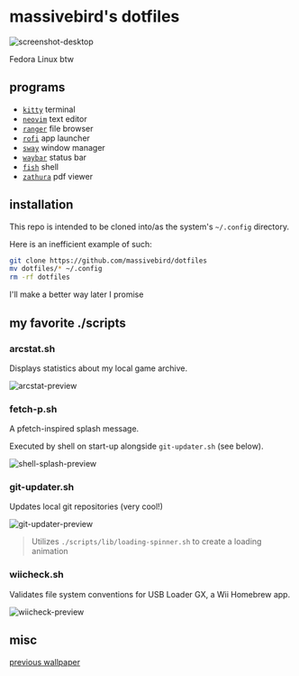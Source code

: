 # massivebird's dotfiles

![screenshot-desktop](https://i.imgur.com/A4A2p1Z.png)

Fedora Linux btw

## programs

+ [`kitty`](https://sw.kovidgoyal.net/kitty/) terminal
+ [`neovim`](https://github.com/neovim/neovim) text editor
+ [`ranger`](https://github.com/ranger/ranger) file browser
+ [`rofi`](https://github.com/davatorium/rofi) app launcher
+ [`sway`](https://github.com/swaywm/sway) window manager
+ [`waybar`](https://github.com/Alexays/Waybar) status bar
+ [`fish`](https://github.com/fish-shell/fish-shell) shell
+ [`zathura`](https://pwmt.org/projects/zathura/) pdf viewer

## installation

This repo is intended to be cloned into/as the system's `~/.config` directory.

Here is an inefficient example of such:

```bash
git clone https://github.com/massivebird/dotfiles
mv dotfiles/* ~/.config
rm -rf dotfiles
```

I'll make a better way later I promise

## my favorite ./scripts

### arcstat.sh

Displays statistics about my local game archive.

![arcstat-preview](https://i.imgur.com/wV42FWx.png)

### fetch-p.sh

A pfetch-inspired splash message.

Executed by shell on start-up alongside `git-updater.sh` (see below).

![shell-splash-preview](https://i.imgur.com/W0EWRO1.png)

### git-updater.sh

Updates local git repositories (very cool!)

![git-updater-preview](https://i.imgur.com/ulG5AnG.gif)

> Utilizes `./scripts/lib/loading-spinner.sh` to create a loading animation

### wiicheck.sh

Validates file system conventions for USB Loader GX, a Wii Homebrew app.

![wiicheck-preview](https://i.imgur.com/DaCQKue.png)

## misc

[previous wallpaper](https://unsplash.com/photos/VWEFQ7q9GFw)
